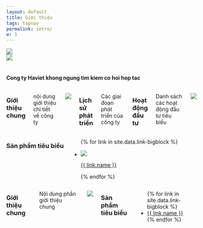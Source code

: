 ```yaml
---
layout: default
title: Giới thiệu
tags: topnav
permalink: intro/
w: 1
---
```


<!-- top page image, can be slideshow depend on requirement -->
<div class="row">
	<div class="columns show-for-medium-up">
		<img src="{{ site.baseurl }}/{{ site.imgs }}/advertising-banner.jpg" />
	</div>
	<div class="columns show-for-small-only">
		<img src="http://placehold.it/640x400" />
	</div>
</div>

<div class="row">
	<br>
	<div class="columns">
		<div class="panel callout text-centered">
			<h4>Cong ty Haviet khong ngung tim kiem co hoi hop tac</h4>
		</div>
	</div>
</div>

<!-- hiển thị trên màn hình lớn -->
<div class="row show-for-medium-up clearfix">
	<div class="medium-8 columns">
		<h3>Giới thiệu chung</h3>
		<p>nội dung giới thiệu chi tiết về công ty</p>
		<p><img src="http://placehold.it/640x400" /></p>
		<h3>Lịch sử phát triển</h3>
		<p>Các giai đoạn phát triển của công ty</p>
		<h3>Hoạt động đầu tư</h3>
		<p>Danh sách các hoạt động đầu tư tiêu biểu</p>
		<p><img src="http://placehold.it/640x480" /></p>
	</div>
	<div class="medium-4 columns">
	<h3>Sản phẩm tiêu biểu</h3>
		<ul class="no-bullet">
			{% for link in site.data.link-bigblock %}
		  	<li>
		  		<a href="{{ site.baseurl }}/{{ link.linkto }}">
		  			<div>
		  				<p><img src="{{ link.image }}" /></p>
		  				<p>{{ link.name }}</p>
		  			</div>
		  		</a>
		  	</li>
			{% endfor %}
		</ul>		
	</div>
</div>

<!-- hiển thị trên màn hình nhỏ -->
<div class="row show-for-small-only">
	<div class="columns">
		<h3>Giới thiệu chung</h3>
		<p>Nội dung phần giới thiệu chung</p>
		<p><img src="http://placehold.it/640x400" /></p>
		<h3>Sản phẩm tiêu biểu</h3>
		<ul>
			{% for link in site.data.link-bigblock %}
				<li><a href="{{ site.baseurl }}/{{ link.linkto }}">{{ link.name }}</a></li>
			{% endfor %}
		</ul>
	</div>
</div>
